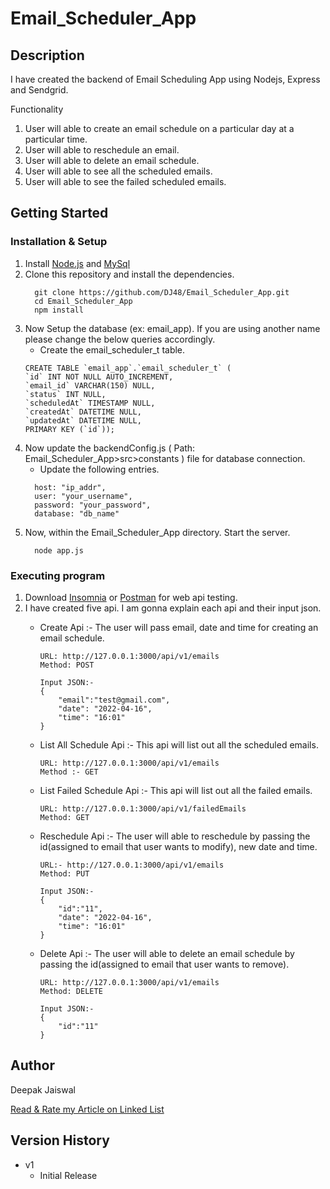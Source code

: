 # Email_Scheduler_App

## Description

I have created the backend of Email Scheduling App using Nodejs, Express and Sendgrid.

Functionality
1. User will able to create an email schedule on a particular day at a particular time.
2. User will able to reschedule an email.
3. User will able to delete an email schedule.
4. User will able to see all the scheduled emails.
5. User will able to see the failed scheduled emails.

## Getting Started

### Installation & Setup

1. Install [Node.js](https://nodejs.org/en/) and [MySql](https://dev.mysql.com/downloads/installer/)
2. Clone this repository and install the dependencies.
    ```
      git clone https://github.com/DJ48/Email_Scheduler_App.git
      cd Email_Scheduler_App
      npm install
    ```     
3. Now Setup the database (ex: email_app). If you are using another name please change the below queries accordingly.
    * Create the email_scheduler_t table.
    ```
   CREATE TABLE `email_app`.`email_scheduler_t` (
    `id` INT NOT NULL AUTO_INCREMENT,
    `email_id` VARCHAR(150) NULL,
    `status` INT NULL,
    `scheduledAt` TIMESTAMP NULL,
    `createdAt` DATETIME NULL,
    `updatedAt` DATETIME NULL,
    PRIMARY KEY (`id`));

    ```
4. Now update the backendConfig.js ( Path: Email_Scheduler_App>src>constants ) file for database connection.
    * Update the following entries.
    ```
      host: "ip_addr",
      user: "your_username",
      password: "your_password",
      database: "db_name"
    ```
5. Now, within the Email_Scheduler_App directory. Start the server.
    ```
      node app.js
    ```
    
### Executing program

1. Download [Insomnia](https://insomnia.rest/download) or [Postman](https://www.postman.com/downloads/) for web api testing.
2. I have created five api. I am gonna explain each api and their input json.
    * Create Api :- The user will pass email, date and time for creating an email schedule. 

        ```
        URL: http://127.0.0.1:3000/api/v1/emails
        Method: POST
        
        Input JSON:-
        {
	        "email":"test@gmail.com",
	        "date": "2022-04-16",
	        "time": "16:01"
        }
        ```
     * List All Schedule Api :- This api will list out all the scheduled emails.

        ```
        URL: http://127.0.0.1:3000/api/v1/emails
        Method :- GET
        ```
     
     * List Failed Schedule Api :- This api will list out all the failed emails. 

        ```
        URL: http://127.0.0.1:3000/api/v1/failedEmails
        Method: GET
        ```
        
    * Reschedule Api :- The user will able to reschedule by passing the id(assigned to email that user wants to modify), new date and time.

        ```
        URL:- http://127.0.0.1:3000/api/v1/emails
        Method: PUT
        
        Input JSON:-
        {
	        "id":"11",
	        "date": "2022-04-16",
	        "time": "16:01"
        }
        ```
    * Delete Api :- The user will able to delete an email schedule by passing the id(assigned to email that user wants to remove).

        ```
        URL: http://127.0.0.1:3000/api/v1/emails
        Method: DELETE
        
        Input JSON:-
        {
	        "id":"11"
        }
        ```

## Author

Deepak Jaiswal

[Read & Rate my Article on Linked List](https://www.geeksforgeeks.org/multiplication-of-two-polynomials-using-linked-list/)

## Version History

* v1
    * Initial Release
